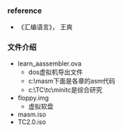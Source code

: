 ### reference
- 《汇编语言》， 王爽


### 文件介绍
- learn_aassembler.ova
  - dos虚拟机导出文件
  - c:\masm下面是各章的asm代码
  - c:\TC\tc\minitc是综合研究
- floppy.img
  - 虚拟软盘
- masm.iso
- TC2.0.iso
